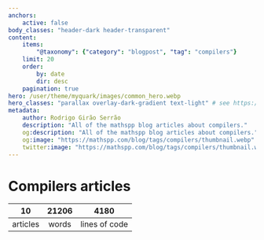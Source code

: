 ```yaml
---
anchors:
    active: false
body_classes: "header-dark header-transparent"
content:
    items:
        "@taxonomy": {"category": "blogpost", "tag": "compilers"}
    limit: 20
    order:
        by: date
        dir: desc
    pagination: true
hero: /user/theme/myquark/images/common_hero.webp
hero_classes: "parallax overlay-dark-gradient text-light" # see https://demo.getgrav.org/blog-skeleton/blog/hero-classes
metadata:
    author: Rodrigo Girão Serrão
    description: "All of the mathspp blog articles about compilers."
    og:description: "All of the mathspp blog articles about compilers."
    og:image: "https://mathspp.com/blog/tags/compilers/thumbnail.webp"
    twitter:image: "https://mathspp.com/blog/tags/compilers/thumbnail.webp"
---
```


# Compilers articles

| 10 | 21206 | 4180 |
| :-: | :-: | :-: |
| articles | words | lines of code |
